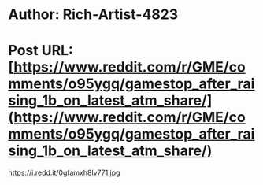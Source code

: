 # Author: Rich-Artist-4823
# Post URL: [https://www.reddit.com/r/GME/comments/o95ygq/gamestop_after_raising_1b_on_latest_atm_share/](https://www.reddit.com/r/GME/comments/o95ygq/gamestop_after_raising_1b_on_latest_atm_share/)


https://i.redd.it/0gfamxh8lv771.jpg